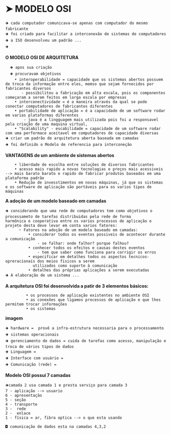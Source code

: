 # ➤ MODELO OSI
    🡺 cada computador comunicava-se apenas com computador do mesmo fabricante
    🡺 foi criado para facilitar a interconexão de sistemas de computadores 
    🡺 a ISO desenvolveu um padrão ...  
    🡺
    
**O MODELO OSI DE ARQUITETURA**

      🡺 apos sua criação 
      🡺 procuravam objetivos 
        • interoperabilidade = capacidade que os sistemas abertos possuem de troca da informação entre eles, memso que sejam fornecidos por fabricantes diversos
           - possibilitou a fabricação em alta escala, pois os componentes começaram a serem feitos em larga escala por empresas 
        • interconectividade = é a maneira através da qual se pode conectar computadores de fabricantes diferentes
        • portabilidade de aplicação = é a capacidade de um software rodar em varias plataformas diferentes 
            - java é a lingguagem mais utilizada pois foi a responsavel pela criação de uma maquina virtual, 
        • "Scalability" - escabilidade = capacidade de um software rodar com uma performace aceitavel em computadores de capacidade diversas
    🡺 criar um padrão de arquitetura aberta baseada em camadas
    🡺 foi definido o Modelo de referencia para interconeção 
    
**VANTAGENS de um ambiente de sistemas abertos**
        
        • liberdade de escolha entre soluções de diversos fabricantes 
        • acesso mais rapido a novas tecnologias e preços mais acessiveis --> mais barato barato e rapido de fabricar produtos baseados em uma plataforma padrão
        • Redução de invesstimentos em novas máquinas, já que os sistemas e os software de aplicação são portáveis para os varios tipos de máquinas
        
**A adoção de um modelo baseado em camadas**
   
    🡺 considerando que uma rede de computadores tem como objetivos o processameto de tarefas distribuidas pela rede de forma 
    harmônica e cooperativa entre os varios processos de aplicação o projeto desta deve levar em conta varios fatores:
          ➣ Fatores na adoção de um modelo baseado em camadas:
              • considerar todos os eventos possiveis de acontecer durante a comunicação 
                  - se falhar: onde falhor? porque falhou? 
              • conhecer todos os efeitos e causas destes eventos 
                  - tem que saber como funciona para corrigir os erros
              • especificar em detalhes todos os aspectos tecnicos-opreracionais dos meios fisicos a serem
                utilizados como suporte à comunicação
              • detalhes das próprias aplicações a serem executadas
    🡺 A elaboração de um sistema ...
**A arquitetura OSI foi desenvolvida a patir de 3 elementos básicos:**

             • os processos de aplicação existentes no ambiente OSI
             • as conexões que ligamos processos de aplicação e que lhes permitem trocar informações
             • os sistemas
**imagem**

    🡺 hardware =  provê a infra-estrutura necessaria para o processamento
    🡺 sistemas operacionais 
    🡺 gerenciamento de dados = cuida de tarefas como acesso, manipulação e troca de vários tipos de dados
    🡺 Linguagem = 
    🡺 Interface com usuário = 
    🡺 Comunicação (rede) = 
    
**Modelo OSI possui 7 camadas**
    
    🡺camada 2 usa camada 1 e presta serviço para camada 3 
    7 - aplicação --> usuario
    6 - apresentação
    5 - seção
    4 - transporte
    3 -  rede
    2 -  enlace
    1 - física = ar, fibra optica --> o que esta usando

    ◘ comunicação de dados esta na camadas 4,3,2
